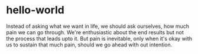 # hello-world
Instead of asking what we want in life, we should ask ourselves, how much pain we can go through. We're enthusiastic about the end results but not the process that leads upto it. But pain is inevitable, only when it's okay with us to sustain that much pain, should we go ahead with out intention.
